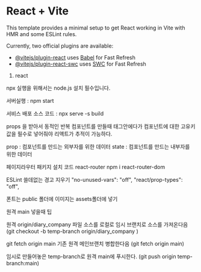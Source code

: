 # React + Vite

This template provides a minimal setup to get React working in Vite with HMR and some ESLint rules.

Currently, two official plugins are available:

- [@vitejs/plugin-react](https://github.com/vitejs/vite-plugin-react/blob/main/packages/plugin-react/README.md) uses [Babel](https://babeljs.io/) for Fast Refresh
- [@vitejs/plugin-react-swc](https://github.com/vitejs/vite-plugin-react-swc) uses [SWC](https://swc.rs/) for Fast Refresh


1. react

 npx 실행을 위해서는 node.js 설치 필수입니다.
 
 서버실행 : npm start
 
 서비스 배포 소스 코드 : npx serve -s build
 
 props 을 받아서 동적인 반복 컴포넌트를 만들때 태그안에다가 컴포넌트에 대한 고유키값을 필수로 넣어줘야 리액트가 추적이 가능하다.
 
 prop : 컴포넌트를 만드는 외부자를 위한 데이터
 state : 컴포넌트를 만드는 내부자를 위한 데이터

페이지라우터 패키지 설치 코드
react-router
npm i react-router-dom

ESLint 쓸데없는 경고 지우기
"no-unused-vars": "off",
"react/prop-types": "off",

폰트는 public 폴더에 이미지는 assets폴더에 넣기

원격 main 넣을때  팁



원격  origin/diary_company 파일 소스를 로컬로 임시 브랜치로 소스를 가져온다음
(git checkout -b temp-branch origin/diary_company )

git fetch origin main 기존 원격 메인브랜치 병합한다음
(git fetch origin main)

임시로 만들어놓은 temp-branch로 원격 main에 푸시한다.
(git push origin temp-branch:main)
